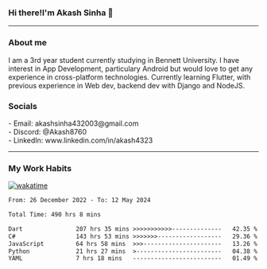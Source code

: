 <h3>Hi there!I'm Akash Sinha 👋</h3>

--- 

<h3>About me</h3>
I am a 3rd year student currently studying in Bennett University. I have interest in App Development, particulary Android but would love to get any experience in cross-platform technologies. Currently learning Flutter, with previous experience in Web dev, backend dev with Django and NodeJS.

<h3>Socials</h3>
 - Email: akashsinha432003@gmail.com<br>
 - Discord: @Akash8760<br>
 - LinkedIn: www.linkedin.com/in/akash4323<br>


---

<h3>My Work Habits</h3>

[![wakatime](https://wakatime.com/badge/user/938b2951-49cf-4810-9b9e-c17cde3d3343.svg)](https://wakatime.com/@938b2951-49cf-4810-9b9e-c17cde3d3343)

<!--START_SECTION:waka-->

```txt
From: 26 December 2022 - To: 12 May 2024

Total Time: 490 hrs 8 mins

Dart               207 hrs 35 mins >>>>>>>>>>>--------------   42.35 %
C#                 143 hrs 53 mins >>>>>>>------------------   29.36 %
JavaScript         64 hrs 58 mins  >>>----------------------   13.26 %
Python             21 hrs 27 mins  >------------------------   04.38 %
YAML               7 hrs 18 mins   -------------------------   01.49 %
```

<!--END_SECTION:waka-->

